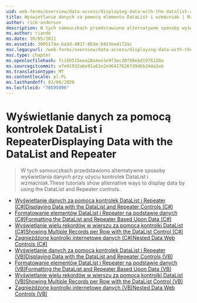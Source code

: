 ```yaml
---
uid: web-forms/overview/data-access/displaying-data-with-the-datalist-and-repeater/index
title: Wyświetlanie danych za pomocą elementu DataList i wzmacniak | Microsoft Docs
author: rick-anderson
description: W tych samouczkach przedstawiono alternatywne sposoby wyświetlania danych przy użyciu kontrolek DataList i wzmacniak.
ms.author: riande
ms.date: 10/05/2011
ms.assetid: 3005174a-ba3d-4937-8b3e-b913ee4172ac
msc.legacyurl: /web-forms/overview/data-access/displaying-data-with-the-datalist-and-repeater
msc.type: chapter
ms.openlocfilehash: fc166515eea28a4ee3e9f3ec20f80ebd1976120a
ms.sourcegitcommit: e7e91932a6e91a63e2e46417626f39d6b244a3ab
ms.translationtype: MT
ms.contentlocale: pl-PL
ms.lasthandoff: 03/06/2020
ms.locfileid: "78595096"
---
```

# <a name="displaying-data-with-the-datalist-and-repeater"></a><span data-ttu-id="0aebb-103">Wyświetlanie danych za pomocą kontrolek DataList i Repeater</span><span class="sxs-lookup"><span data-stu-id="0aebb-103">Displaying Data with the DataList and Repeater</span></span>

> <span data-ttu-id="0aebb-104">W tych samouczkach przedstawiono alternatywne sposoby wyświetlania danych przy użyciu kontrolek DataList i wzmacniak.</span><span class="sxs-lookup"><span data-stu-id="0aebb-104">These tutorials show alternative ways to display data by using the DataList and Repeater controls.</span></span>

- [<span data-ttu-id="0aebb-105">Wyświetlanie danych za pomocą kontrolek DataList i Repeater (C#)</span><span class="sxs-lookup"><span data-stu-id="0aebb-105">Displaying Data with the DataList and Repeater Controls (C#)</span></span>](displaying-data-with-the-datalist-and-repeater-controls-cs.md)
- [<span data-ttu-id="0aebb-106">Formatowanie elementów DataList i Repeater na podstawie danych (C#)</span><span class="sxs-lookup"><span data-stu-id="0aebb-106">Formatting the DataList and Repeater Based Upon Data (C#)</span></span>](formatting-the-datalist-and-repeater-based-upon-data-cs.md)
- [<span data-ttu-id="0aebb-107">Wyświetlanie wielu rekordów w wierszu za pomocą kontrolki DataList (C#)</span><span class="sxs-lookup"><span data-stu-id="0aebb-107">Showing Multiple Records per Row with the DataList Control (C#)</span></span>](showing-multiple-records-per-row-with-the-datalist-control-cs.md)
- [<span data-ttu-id="0aebb-108">Zagnieżdżone kontrolki internetowe danych (C#)</span><span class="sxs-lookup"><span data-stu-id="0aebb-108">Nested Data Web Controls (C#)</span></span>](nested-data-web-controls-cs.md)
- [<span data-ttu-id="0aebb-109">Wyświetlanie danych za pomocą kontrolek DataList i Repeater (VB)</span><span class="sxs-lookup"><span data-stu-id="0aebb-109">Displaying Data with the DataList and Repeater Controls (VB)</span></span>](displaying-data-with-the-datalist-and-repeater-controls-vb.md)
- [<span data-ttu-id="0aebb-110">Formatowanie elementów DataList i Repeater na podstawie danych (VB)</span><span class="sxs-lookup"><span data-stu-id="0aebb-110">Formatting the DataList and Repeater Based Upon Data (VB)</span></span>](formatting-the-datalist-and-repeater-based-upon-data-vb.md)
- [<span data-ttu-id="0aebb-111">Wyświetlanie wielu rekordów w wierszu za pomocą kontrolki DataList (VB)</span><span class="sxs-lookup"><span data-stu-id="0aebb-111">Showing Multiple Records per Row with the DataList Control (VB)</span></span>](showing-multiple-records-per-row-with-the-datalist-control-vb.md)
- [<span data-ttu-id="0aebb-112">Zagnieżdżone kontrolki internetowe danych (VB)</span><span class="sxs-lookup"><span data-stu-id="0aebb-112">Nested Data Web Controls (VB)</span></span>](nested-data-web-controls-vb.md)
